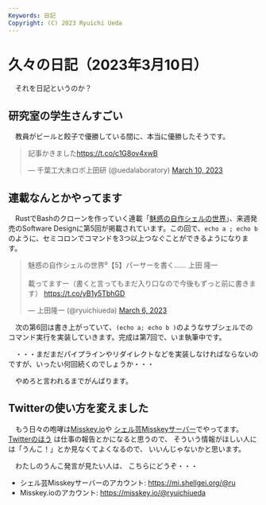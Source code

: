 ```yaml
---
Keywords: 日記
Copyright: (C) 2023 Ryuichi Ueda
---
```


# 久々の日記（2023年3月10日）

　それを日記というのか？

## 研究室の学生さんすごい

　教員がビールと餃子で優勝している間に、本当に優勝したそうです。

<blockquote class="twitter-tweet"><p lang="ja" dir="ltr">記事かきました<a href="https://t.co/c1G8ov4xwB">https://t.co/c1G8ov4xwB</a></p>&mdash; 千葉工大未ロボ上田研 (@uedalaboratory) <a href="https://twitter.com/uedalaboratory/status/1633982584379285507?ref_src=twsrc%5Etfw">March 10, 2023</a></blockquote> <script async src="https://platform.twitter.com/widgets.js" charset="utf-8"></script>

## 連載なんとかやってます

　RustでBashのクローンを作っていく連載「[魅惑の自作シェルの世界](/?page=sd_rusty_bash)」、来週発売のSoftware Designに第5回が掲載されています。この回で、`echo a ; echo b`のように、セミコロンでコマンドを3つ以上つなぐことができるようになります。

<blockquote class="twitter-tweet" data-partner="tweetdeck"><p lang="ja" dir="ltr">魅惑の自作シェルの世界⁰【5】パーサーを書く…… 上田 隆一<br><br>載ってますー（書くと言ってもまだ入り口なので今後もずっと前に書きます） <a href="https://t.co/yB1y5TbhGD">https://t.co/yB1y5TbhGD</a></p>&mdash; 上田隆一 (@ryuichiueda) <a href="https://twitter.com/ryuichiueda/status/1632694159021854720?ref_src=twsrc%5Etfw">March 6, 2023</a></blockquote>
<script async src="https://platform.twitter.com/widgets.js" charset="utf-8"></script>

　次の第6回は書き上がっていて、`(echo a; echo b )`のようなサブシェルでのコマンド実行を実装していきます。完成は第7回で、いま執筆中です。

　・・・まだまだパイプラインやリダイレクトなどを実装しなければならないのですが、いったい何回続くのでしょうか・・・


　やめろと言われるまでがんばります。

## Twitterの使い方を変えました

　もう日々の咆哮は[Misskey.io](https://misskey.io/)や
[シェル芸Misskeyサーバー](https://mi.shellgei.org/)でやってます。
[Twitterのほう](https://twitter.com/ryuichiueda)
は仕事の報告とかになると思うので、
そういう情報がほしい人には「うんこ！」とか見なくてよくなるので、
いいんじゃないかと思います。

　わたしのうんこ発言が見たい人は、
こちらにどうぞ・・・

* シェル芸Misskeyサーバーのアカウント: https://mi.shellgei.org/@ru
* Misskey.ioのアカウント: https://misskey.io/@ryuichiueda


